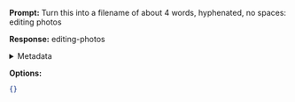 **Prompt:**
Turn this into a filename of about 4 words, hyphenated, no spaces: editing photos 

**Response:**
editing-photos

<details><summary>Metadata</summary>

- Duration: 974 ms
- Datetime: 2023-10-25T12:17:34.981965
- Model: gpt-3.5-turbo-0613

</details>

**Options:**
```json
{}
```

